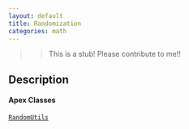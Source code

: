 ```yaml
---
layout: default
title: Randomization
categories: math
---
```


>>This is a stub!  Please contribute to me!!

Description
----------------

#### Apex Classes

[`RandomUtils`](/api/randomutils)